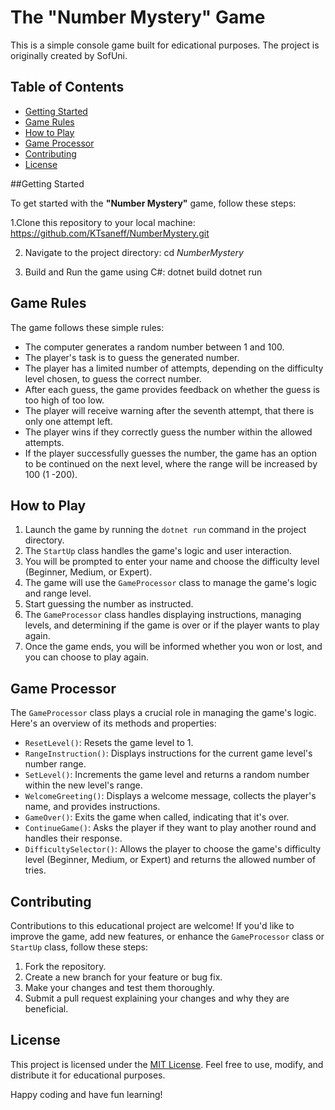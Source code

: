 # The "Number Mystery" Game
This is a simple console game built for edicational purposes.
The project is originally created by SofUni.

## Table of Contents

- [Getting Started](#getting-started)
- [Game Rules](#game-rules)
- [How to Play](#how-to-play)
- [Game Processor](#game-processor)
- [Contributing](#contributing)
- [License](#license)

##Getting Started

To get started with the **"Number Mystery"** game, follow these steps:

1.Clone this repository to your local machine:
  https://github.com/KTsaneff/NumberMystery.git

2. Navigate to the project directory:
  cd _NumberMystery_

3. Build and Run the game using C#:
  dotnet build
  dotnet run

## Game Rules

The game follows these simple rules:

- The computer generates a random number between 1 and 100.
- The player's task is to guess the generated number.
- The player has a limited number of attempts, depending on the difficulty level chosen, to guess the correct number.
- After each guess, the game provides feedback on whether the guess is too high of too low.
- The player will receive warning after the seventh attempt, that there is only one attempt left.
- The player wins if they correctly guess the number within the allowed attempts.
- If the player successfully guesses the number, the game has an option to be continued on the next level, where the range will be increased by 100 (1 -200).

## How to Play

1. Launch the game by running the `dotnet run` command in the project directory.
2. The `StartUp` class handles the game's logic and user interaction.
3. You will be prompted to enter your name and choose the difficulty level (Beginner, Medium, or Expert).
4. The game will use the `GameProcessor` class to manage the game's logic and range level.
5. Start guessing the number as instructed.
6. The `GameProcessor` class handles displaying instructions, managing levels, and determining if the game is over or if the player wants to play again.
7. Once the game ends, you will be informed whether you won or lost, and you can choose to play again.

## Game Processor

The `GameProcessor` class plays a crucial role in managing the game's logic. Here's an overview of its methods and properties:

- `ResetLevel()`: Resets the game level to 1.
- `RangeInstruction()`: Displays instructions for the current game level's number range.
- `SetLevel()`: Increments the game level and returns a random number within the new level's range.
- `WelcomeGreeting()`: Displays a welcome message, collects the player's name, and provides instructions.
- `GameOver()`: Exits the game when called, indicating that it's over.
- `ContinueGame()`: Asks the player if they want to play another round and handles their response.
- `DifficultySelector()`: Allows the player to choose the game's difficulty level (Beginner, Medium, or Expert) and returns the allowed number of tries.

## Contributing

Contributions to this educational project are welcome! If you'd like to improve the game, add new features, or enhance the `GameProcessor` class or `StartUp` class, follow these steps:

1. Fork the repository.
2. Create a new branch for your feature or bug fix.
3. Make your changes and test them thoroughly.
4. Submit a pull request explaining your changes and why they are beneficial.

## License

This project is licensed under the [MIT License](LICENSE.md). Feel free to use, modify, and distribute it for educational purposes.

Happy coding and have fun learning!
